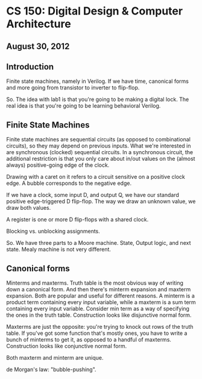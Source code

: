 CS 150: Digital Design & Computer Architecture
===============================================
August 30, 2012
---------------

Introduction
------------
Finite state machines, namely in Verilog. If we have time, canonical forms
and more going from transistor to inverter to flip-flop.

So. The idea with lab1 is that you're going to be making a digital
lock. The real idea is that you're going to be learning behavioral Verilog.

Finite State Machines
---------------------

Finite state machines are sequential circuits (as opposed to combinational
circuits), so they may depend on previous inputs. What we're interested in
are synchronous (clocked) sequential circuits. In a synchronous circuit,
the additional restriction is that you only care about in/out values on the
(almost always) positive-going edge of the clock.

Drawing with a caret on it refers to a circuit sensitive on a positive
clock edge. A bubble corresponds to the negative edge.

If we have a clock, some input D, and output Q, we have our standard
positive edge-triggered D flip-flop. The way we draw an unknown value, we
draw both values.

A register is one or more D flip-flops with a shared clock.

Blocking vs. unblocking assignments.

So. We have three parts to a Moore machine. State, Output logic, and next
state. Mealy machine is not very different.

Canonical forms
---------------

Minterms and maxterms. Truth table is the most obvious way of writing down
a canonical form. And then there's minterm expansion and maxterm
expansion. Both are popular and useful for different reasons. A minterm is
a product term containing every input variable, while a maxterm is a sum
term containing every input variable. Consider min term as a way of
specifying the ones in the truth table. Construction looks like disjunctive
normal form.

Maxterms are just the opposite: you're trying to knock out rows of the
truth table. If you've got some function that's mostly ones, you have to
write a bunch of minterms to get it, as opposed to a handful of
maxterms. Construction looks like conjunctive normal form.

Both maxterm and minterm are unique.

de Morgan's law: "bubble-pushing".
